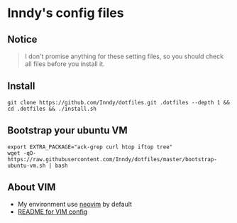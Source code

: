 # Inndy's config files

## Notice

> I don't promise anything for these setting files,
> so you should check all files before you install it.

## Install

`git clone https://github.com/Inndy/dotfiles.git .dotfiles --depth 1 && cd .dotfiles && ./install.sh`

## Bootstrap your ubuntu VM

```
export EXTRA_PACKAGE="ack-grep curl htop iftop tree"
wget -qO- https://raw.githubusercontent.com/Inndy/dotfiles/master/bootstrap-ubuntu-vm.sh | bash
```

## About VIM

- My environment use [neovim](https://github.com/neovim/neovim) by default
- [README for VIM config](README_VIM.md)
